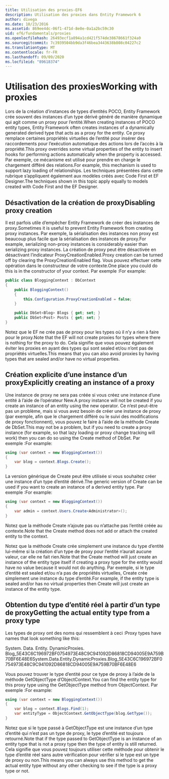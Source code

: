 ```yaml
---
title: Utilisation des proxies-EF6
description: Utilisation des proxies dans Entity Framework 6
author: divega
ms.date: 10/23/2016
ms.assetid: 869ee4dc-06f1-471d-8e0e-0a1a2bc59c30
uid: ef6/fundamentals/proxies
ms.openlocfilehash: 26493ecf1a894a1cd421f574de38678661f324a0
ms.sourcegitcommit: 7c3939504bb9da3f46bea3443638b808c04227c2
ms.translationtype: MT
ms.contentlocale: fr-FR
ms.lasthandoff: 09/09/2020
ms.locfileid: "89618374"
---
```

# <a name="working-with-proxies"></a><span data-ttu-id="0e58c-103">Utilisation des proxies</span><span class="sxs-lookup"><span data-stu-id="0e58c-103">Working with proxies</span></span>
<span data-ttu-id="0e58c-104">Lors de la création d’instances de types d’entités POCO, Entity Framework crée souvent des instances d’un type dérivé généré de manière dynamique qui agit comme un proxy pour l’entité.</span><span class="sxs-lookup"><span data-stu-id="0e58c-104">When creating instances of POCO entity types, Entity Framework often creates instances of a dynamically generated derived type that acts as a proxy for the entity.</span></span> <span data-ttu-id="0e58c-105">Ce proxy remplace certaines propriétés virtuelles de l’entité pour insérer des raccordements pour l’exécution automatique des actions lors de l’accès à la propriété.</span><span class="sxs-lookup"><span data-stu-id="0e58c-105">This proxy overrides some virtual properties of the entity to insert hooks for performing actions automatically when the property is accessed.</span></span> <span data-ttu-id="0e58c-106">Par exemple, ce mécanisme est utilisé pour prendre en charge le chargement différé des relations.</span><span class="sxs-lookup"><span data-stu-id="0e58c-106">For example, this mechanism is used to support lazy loading of relationships.</span></span> <span data-ttu-id="0e58c-107">Les techniques présentées dans cette rubrique s’appliquent également aux modèles créés avec Code First et EF Designer.</span><span class="sxs-lookup"><span data-stu-id="0e58c-107">The techniques shown in this topic apply equally to models created with Code First and the EF Designer.</span></span>  

## <a name="disabling-proxy-creation"></a><span data-ttu-id="0e58c-108">Désactivation de la création de proxy</span><span class="sxs-lookup"><span data-stu-id="0e58c-108">Disabling proxy creation</span></span>  

<span data-ttu-id="0e58c-109">Il est parfois utile d’empêcher Entity Framework de créer des instances de proxy.</span><span class="sxs-lookup"><span data-stu-id="0e58c-109">Sometimes it is useful to prevent Entity Framework from creating proxy instances.</span></span> <span data-ttu-id="0e58c-110">Par exemple, la sérialisation des instances non proxy est beaucoup plus facile que la sérialisation des instances de proxy.</span><span class="sxs-lookup"><span data-stu-id="0e58c-110">For example, serializing non-proxy instances is considerably easier than serializing proxy instances.</span></span> <span data-ttu-id="0e58c-111">La création de proxy peut être désactivée en désactivant l’indicateur ProxyCreationEnabled.</span><span class="sxs-lookup"><span data-stu-id="0e58c-111">Proxy creation can be turned off by clearing the ProxyCreationEnabled flag.</span></span> <span data-ttu-id="0e58c-112">Vous pouvez effectuer cette opération dans le constructeur de votre contexte.</span><span class="sxs-lookup"><span data-stu-id="0e58c-112">One place you could do this is in the constructor of your context.</span></span> <span data-ttu-id="0e58c-113">Par exemple :</span><span class="sxs-lookup"><span data-stu-id="0e58c-113">For example:</span></span>  

``` csharp
public class BloggingContext : DbContext
{
    public BloggingContext()
    {
        this.Configuration.ProxyCreationEnabled = false;
    }  

    public DbSet<Blog> Blogs { get; set; }
    public DbSet<Post> Posts { get; set; }
}
```  

<span data-ttu-id="0e58c-114">Notez que le EF ne crée pas de proxy pour les types où il n’y a rien à faire pour le proxy.</span><span class="sxs-lookup"><span data-stu-id="0e58c-114">Note that the EF will not create proxies for types where there is nothing for the proxy to do.</span></span> <span data-ttu-id="0e58c-115">Cela signifie que vous pouvez également éviter les proxies en ayant des types qui sont sealed et/ou n’ont pas de propriétés virtuelles.</span><span class="sxs-lookup"><span data-stu-id="0e58c-115">This means that you can also avoid proxies by having types that are sealed and/or have no virtual properties.</span></span>  

## <a name="explicitly-creating-an-instance-of-a-proxy"></a><span data-ttu-id="0e58c-116">Création explicite d’une instance d’un proxy</span><span class="sxs-lookup"><span data-stu-id="0e58c-116">Explicitly creating an instance of a proxy</span></span>  

<span data-ttu-id="0e58c-117">Une instance de proxy ne sera pas créée si vous créez une instance d’une entité à l’aide de l’opérateur New.</span><span class="sxs-lookup"><span data-stu-id="0e58c-117">A proxy instance will not be created if you create an instance of an entity using the new operator.</span></span> <span data-ttu-id="0e58c-118">Ce n’est peut-être pas un problème, mais si vous avez besoin de créer une instance de proxy (par exemple, afin que le chargement différé ou le suivi des modifications de proxy fonctionnent), vous pouvez le faire à l’aide de la méthode Create de DbSet.</span><span class="sxs-lookup"><span data-stu-id="0e58c-118">This may not be a problem, but if you need to create a proxy instance (for example, so that lazy loading or proxy change tracking will work) then you can do so using the Create method of DbSet.</span></span> <span data-ttu-id="0e58c-119">Par exemple :</span><span class="sxs-lookup"><span data-stu-id="0e58c-119">For example:</span></span>  

``` csharp
using (var context = new BloggingContext())
{
    var blog = context.Blogs.Create();
}
```  

<span data-ttu-id="0e58c-120">La version générique de Create peut être utilisée si vous souhaitez créer une instance d’un type d’entité dérivé.</span><span class="sxs-lookup"><span data-stu-id="0e58c-120">The generic version of Create can be used if you want to create an instance of a derived entity type.</span></span> <span data-ttu-id="0e58c-121">Par exemple :</span><span class="sxs-lookup"><span data-stu-id="0e58c-121">For example:</span></span>  

``` csharp
using (var context = new BloggingContext())
{
    var admin = context.Users.Create<Administrator>();
}
```  

<span data-ttu-id="0e58c-122">Notez que la méthode Create n’ajoute pas ou n’attache pas l’entité créée au contexte.</span><span class="sxs-lookup"><span data-stu-id="0e58c-122">Note that the Create method does not add or attach the created entity to the context.</span></span>  

<span data-ttu-id="0e58c-123">Notez que la méthode Create crée simplement une instance du type d’entité lui-même si la création d’un type de proxy pour l’entité n’aurait aucune valeur, car elle ne fait rien.</span><span class="sxs-lookup"><span data-stu-id="0e58c-123">Note that the Create method will just create an instance of the entity type itself if creating a proxy type for the entity would have no value because it would not do anything.</span></span> <span data-ttu-id="0e58c-124">Par exemple, si le type d’entité est sealed et/ou n’a pas de propriétés virtuelles, Create crée simplement une instance du type d’entité.</span><span class="sxs-lookup"><span data-stu-id="0e58c-124">For example, if the entity type is sealed and/or has no virtual properties then Create will just create an instance of the entity type.</span></span>  

## <a name="getting-the-actual-entity-type-from-a-proxy-type"></a><span data-ttu-id="0e58c-125">Obtention du type d’entité réel à partir d’un type de proxy</span><span class="sxs-lookup"><span data-stu-id="0e58c-125">Getting the actual entity type from a proxy type</span></span>  

<span data-ttu-id="0e58c-126">Les types de proxy ont des noms qui ressemblent à ceci :</span><span class="sxs-lookup"><span data-stu-id="0e58c-126">Proxy types have names that look something like this:</span></span>  

<span data-ttu-id="0e58c-127">System. Data. Entity. DynamicProxies. Blog_5E43C6C196972BF0754973E48C9C941092D86818CD94005E9A759B70BF6E48E6</span><span class="sxs-lookup"><span data-stu-id="0e58c-127">System.Data.Entity.DynamicProxies.Blog_5E43C6C196972BF0754973E48C9C941092D86818CD94005E9A759B70BF6E48E6</span></span>  

<span data-ttu-id="0e58c-128">Vous pouvez trouver le type d’entité pour ce type de proxy à l’aide de la méthode GetObjectType d’ObjectContext.</span><span class="sxs-lookup"><span data-stu-id="0e58c-128">You can find the entity type for this proxy type using the GetObjectType method from ObjectContext.</span></span> <span data-ttu-id="0e58c-129">Par exemple :</span><span class="sxs-lookup"><span data-stu-id="0e58c-129">For example:</span></span>  

``` csharp
using (var context = new BloggingContext())
{
    var blog = context.Blogs.Find(1);
    var entityType = ObjectContext.GetObjectType(blog.GetType());
}
```  

<span data-ttu-id="0e58c-130">Notez que si le type passé à GetObjectType est une instance d’un type d’entité qui n’est pas un type de proxy, le type d’entité est toujours retourné.</span><span class="sxs-lookup"><span data-stu-id="0e58c-130">Note that if the type passed to GetObjectType is an instance of an entity type that is not a proxy type then the type of entity is still returned.</span></span> <span data-ttu-id="0e58c-131">Cela signifie que vous pouvez toujours utiliser cette méthode pour obtenir le type d’entité réel sans autre vérification pour vérifier si le type est un type de proxy ou non.</span><span class="sxs-lookup"><span data-stu-id="0e58c-131">This means you can always use this method to get the actual entity type without any other checking to see if the type is a proxy type or not.</span></span>  
